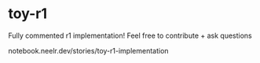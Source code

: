 # toy-r1

Fully commented r1 implementation! Feel free to contribute + ask questions

notebook.neelr.dev/stories/toy-r1-implementation
